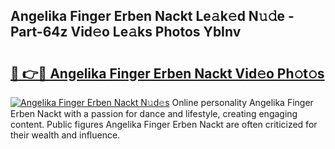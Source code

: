 ## Angelika Finger Erben Nackt Le𝚊k𝚎d N𝚞𝚍e - Part-64z Vid𝚎o Le𝚊ks Photos YbInv

# <h2><a href="http://fb9wal.evod.top/?m=Angelika+Finger+Erben+Nackt">🔗 👉🔴 Angelika Finger Erben Nackt Vid𝚎o Ph𝚘t𝚘s</a></h2>

[![Angelika Finger Erben Nackt N𝚞d𝚎s](https://i.imgur.com/8V9OHl7.gif)](http://fb9wal.evod.top/?m=Angelika+Finger+Erben+Nackt)
Online personality Angelika Finger Erben Nackt with a passion for dance and lifestyle, creating engaging content. Public figures Angelika Finger Erben Nackt are often criticized for their wealth and influence. 
